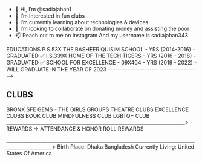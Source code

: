 - 👋 Hi, I’m @sadiajahan1
- 👀 I’m interested in fun clubs 
- 🌱 I’m currently learning about technologies & devices 
- 💞️ I’m looking to collaborate on donating money and assisting the poor
- 📫 Reach out to me on Instagram And my username is sadiajahan343 

<!---
sadiajahan1/sadiajahan1 is a ✨ special ✨ repository because its `README.md` (this file) appears on your GitHub profile.
You can click the Preview link to take a look at your changes.
--->
EDUCATIONS
P.S.53X THE BASHEER QUISIM SCHOOL - YRS (2014-2016) - GRADUATED ✅ 
I.S.339X HOME OF THE TECH TIGERS  - YRS (2016 - 2018) - GRADUATED ✅ 
SCHOOL FOR EXCELLENCE - 09X404    - YRS (2019 - 2022) - WILL GRADUATE IN THE YEAR OF 2023 
-------------------------------------->

CLUBS
-----
BRONX SFE GEMS - THE GIRLS GROUPS
THEATRE CLUBS
EXCELLENCE CLUBS
BOOK CLUB
MINDFULNESS CLUB
LGBTQ+ CLUB
__________________________________________________________________________>
REWARDS ->
ATTENDANCE & HONOR ROLL REWARDS 




_________________________________________________________________________________________________>
Birth Place: Dhaka Bangladesh
Currently Living: United States Of America
